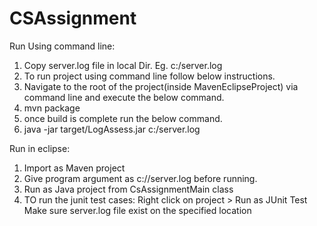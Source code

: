 # CSAssignment

Run Using command line:  <br />

1. Copy server.log file in local Dir. Eg. c:/server.log    <br />
2. To run project using command line follow below instructions.  <br />
3. Navigate to the root of the project(inside MavenEclipseProject) via command line and execute the below command.   <br />
4. mvn package  <br />
5. once build is complete run the below command.   <br />
6. java -jar target/LogAssess.jar c:/server.log  <br />


Run in eclipse:
1. Import as Maven project <br />
2. Give program argument as c://server.log before running. <br />
3. Run as Java project from CsAssignmentMain class <br />
4. TO run the junit test cases: Right click on project > Run as JUnit Test  <br />
Make sure server.log file exist on the specified location
